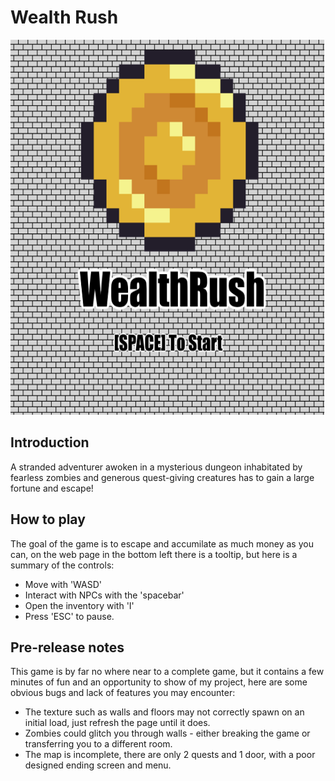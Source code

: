 # Wealth Rush
<p align=center>
  <img src="./game/static/img/menu.png" alt="" data-canonical-src="https://gyazo.com/eb5c5741b6a9a16c692170a41a49c858.png" width="600" height="600" />
</p>

## Introduction
A stranded adventurer awoken in a mysterious dungeon inhabitated by fearless zombies and generous quest-giving creatures has to gain a large fortune and escape!

## How to play
The goal of the game is to escape and accumilate as much money as you can, on the web page in the bottom left there is a tooltip, but here is a summary of the controls:
 - Move with 'WASD'
 - Interact with NPCs with the 'spacebar'
 - Open the inventory with 'I'
 - Press 'ESC' to pause.

## Pre-release notes
This game is by far no where near to a complete game, but it contains a few minutes of fun and an opportunity to show of my project, here are some obvious bugs and lack of features you may encounter:
 - The texture such as walls and floors may not correctly spawn on an initial load, just refresh the page until it does.
 - Zombies could glitch you through walls - either breaking the game or transferring you to a different room.
 - The map is incomplete, there are only 2 quests and 1 door, with a poor designed ending screen and menu.
